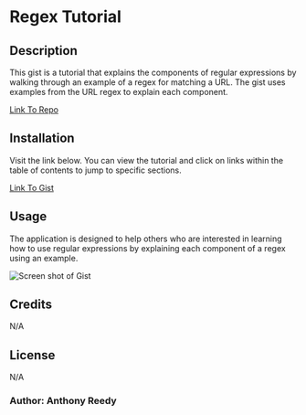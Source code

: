 # Regex Tutorial

## Description

This gist is a tutorial that explains the components of regular expressions by walking through an example of a regex for matching a URL. The gist uses examples from the URL regex to explain each component.

[Link To Repo](https://github.com/asreedy82/regex-tutorial)

## Installation

Visit the link below. You can view the tutorial and click on links within the table of contents to jump to specific sections.

[Link To Gist](https://github.com/asreedy82/regex-tutorial/blob/main/url-regex-tutorial.md)

## Usage

The application is designed to help others who are interested in learning how to use regular expressions by explaining each component of a regex using an example.

![Screen shot of Gist]()

## Credits

N/A

## License

N/A

### Author: Anthony Reedy